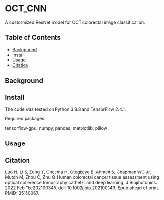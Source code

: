 # OCT_CNN
A custormized ResNet model for OCT colorectal image classification.

## Table of Contents

- [Background](#background)
- [Install](#install)
- [Usage](#usage)
- [Citation](#citation)

## Background

## Install
The code was tested on Python 3.8.8 and TensorFlow 2.4.1.

Required packages: 

tensorflow-gpu; numpy; pandas; matplotlib; pillow

## Usage

## Citation
Luo H, Li S, Zeng Y, Cheema H, Otegbeye E, Ahmed S, Chapman WC Jr, Mutch M, Zhou C, Zhu Q. Human colorectal cancer tissue assessment using optical coherence tomography catheter and deep learning. J Biophotonics. 2022 Feb 11:e202100349. doi: 10.1002/jbio.202100349. Epub ahead of print. PMID: 35150067.
